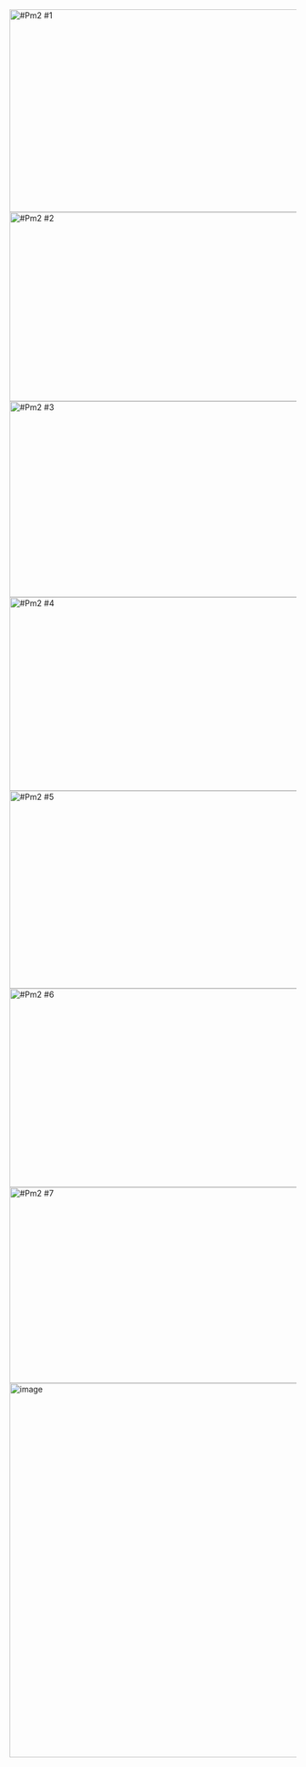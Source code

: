 
<img width="667" height="356" alt="#Pm2 #1" src="https://github.com/user-attachments/assets/43abc3e8-b514-41dd-840d-8699ca158a71" />
<img width="663" height="332" alt="#Pm2 #2" src="https://github.com/user-attachments/assets/ade8e963-9c3d-4365-8382-bf2b0b12712c" />
<img width="658" height="344" alt="#Pm2 #3" src="https://github.com/user-attachments/assets/59be393a-d6c3-4fcf-9158-430318eba339" />
<img width="671" height="340" alt="#Pm2 #4" src="https://github.com/user-attachments/assets/1bccdf5d-ff11-4a15-bd64-946665096546" />
<img width="653" height="347" alt="#Pm2 #5" src="https://github.com/user-attachments/assets/8d3ad22b-0af0-414a-9bef-b7c71e53d0e8" />
<img width="656" height="349" alt="#Pm2 #6" src="https://github.com/user-attachments/assets/93f54b4e-9ac1-4ac8-8fd5-47008c7c7156" />
<img width="660" height="344" alt="#Pm2 #7" src="https://github.com/user-attachments/assets/48115bb7-8c1c-4b89-87af-6880a1bfa8f7" />
<img width="1324" height="657" alt="image" src="https://github.com/user-attachments/assets/8740e291-3375-4e5a-80c8-ca7d935630fa" />
